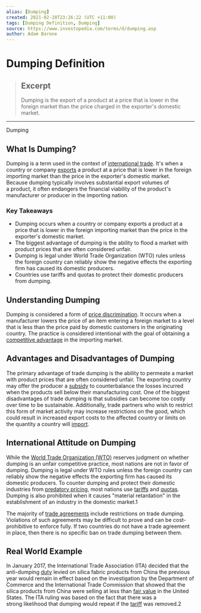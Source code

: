 ```yaml
---
alias: [Dumping]
created: 2021-02-28T23:26:22 (UTC +11:00)
tags: [Dumping Definition, Dumping]
source: https://www.investopedia.com/terms/d/dumping.asp
author: Adam Barone
---
```


# Dumping Definition

> ## Excerpt
> Dumping is the export of a product at a price that is lower in the foreign market than the price charged in the exporter's domestic market.

---

Dumping
## What Is Dumping?

Dumping is a term used in the context of [international trade](https://www.investopedia.com/insights/what-is-international-trade/). It's when a country or company [exports](https://www.investopedia.com/terms/e/export.asp) a product at a price that is lower in the foreign importing market than the price in the exporter's domestic market. Because dumping typically involves substantial export volumes of a product, it often endangers the financial viability of the product's manufacturer or producer in the importing nation.

### Key Takeaways

-   Dumping occurs when a country or company exports a product at a price that is lower in the foreign importing market than the price in the exporter's domestic market.
-   The biggest advantage of dumping is the ability to flood a market with product prices that are often considered unfair.
-   Dumping is legal under World Trade Organization (WTO) rules unless the foreign country can reliably show the negative effects the exporting firm has caused its domestic producers.
-   Countries use tariffs and quotas to protect their domestic producers from dumping.

## Understanding Dumping

Dumping is considered a form of [price discrimination](https://www.investopedia.com/terms/p/price_discrimination.asp). It occurs when a manufacturer lowers the price of an item entering a foreign market to a level that is less than the price paid by domestic customers in the originating country. The practice is considered intentional with the goal of obtaining a [competitive advantage](https://www.investopedia.com/terms/c/competitive_advantage.asp) in the importing market.

## Advantages and Disadvantages of Dumping

The primary advantage of trade dumping is the ability to permeate a market with product prices that are often considered unfair. The exporting country may offer the producer a [subsidy](https://www.investopedia.com/terms/s/subsidy.asp) to counterbalance the losses incurred when the products sell below their manufacturing cost. One of the biggest disadvantages of trade dumping is that subsidies can become too costly over time to be sustainable. Additionally, trade partners who wish to restrict this form of market activity may increase restrictions on the good, which could result in increased export costs to the affected country or limits on the quantity a country will [import](https://www.investopedia.com/terms/i/import.asp).

## International Attitude on Dumping

While the [World Trade Organization (WTO)](https://www.investopedia.com/terms/w/wto.asp) reserves judgment on whether dumping is an unfair competitive practice, most nations are not in favor of dumping. Dumping is legal under WTO rules unless the foreign country can reliably show the negative effects the exporting firm has caused its domestic producers. To counter dumping and protect their domestic industries from [predatory pricing](https://www.investopedia.com/terms/p/predatory-pricing.asp), most nations use [tariffs](https://www.investopedia.com/news/what-are-tariffs-and-how-do-they-affect-you/) and [quotas](https://www.investopedia.com/terms/q/quota.asp). Dumping is also prohibited when it causes "material retardation" in the establishment of an industry in the domestic market.1

The majority of [trade agreements](https://www.investopedia.com/terms/t/trading-partner-agreement.asp) include restrictions on trade dumping. Violations of such agreements may be difficult to prove and can be cost-prohibitive to enforce fully. If two countries do not have a trade agreement in place, then there is no specific ban on trade dumping between them.

## Real World Example

In January 2017, the International Trade Association (ITA) decided that the anti-dumping [duty](https://www.investopedia.com/terms/d/duty.asp) levied on silica fabric products from China the previous year would remain in effect based on the investigation by the Department of Commerce and the International Trade Commission that showed that the silica products from China were selling at less than [fair value](https://www.investopedia.com/terms/f/fairmarketvalue.asp) in the United States. The ITA ruling was based on the fact that there was a strong likelihood that dumping would repeat if the [tariff](https://www.investopedia.com/terms/t/tariff.asp) was removed.2
